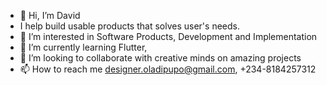 - 👋 Hi, I’m David
- I help build usable products that solves user's needs.
- 👀 I’m interested in Software Products, Development and Implementation
- 🌱 I’m currently learning Flutter,
- 💞️ I’m looking to collaborate with creative minds on amazing projects
- 📫 How to reach me designer.oladipupo@gmail.com, +234-8184257312

<!---
Codeinstd/Codeinstd is a ✨ special ✨ repository because its `README.md` (this file) appears on your GitHub profile.
You can click the Preview link to take a look at your changes.
--->
